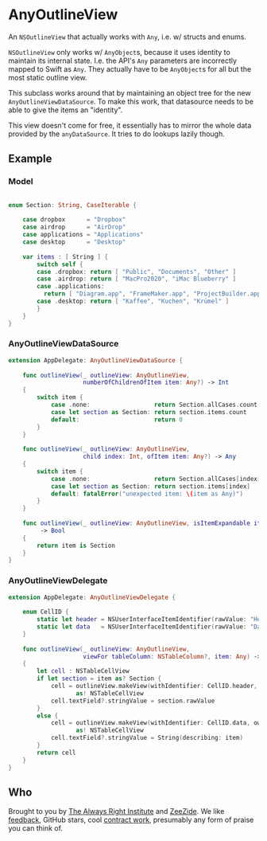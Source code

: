 #  AnyOutlineView

An `NSOutlineView` that actually works with `Any`, i.e. w/ structs and enums.

`NSOutlineView` only works w/ `AnyObject`s, because it uses identity to
maintain its internal state. I.e. the API's `Any` parameters are incorrectly
mapped to Swift as `Any`. They actually have to be `AnyObject`s for all but
the most static outline view.

This subclass works around that by maintaining an object tree for the new
`AnyOutlineViewDataSource`.
To make this work, that datasource needs to be able to give the items an
"identity".

This view doesn't come for free, it essentially has to mirror the whole
data provided by the `anyDataSource`. It tries to do lookups lazily though.

## Example

### Model

```swift

enum Section: String, CaseIterable {
  
    case dropbox      = "Dropbox"
    case airdrop      = "AirDrop"
    case applications = "Applications"
    case desktop      = "Desktop"
    
    var items : [ String ] {
        switch self {
        case .dropbox: return [ "Public", "Documents", "Other" ]
        case .airdrop: return [ "MacPro2020", "iMac Blueberry" ]
        case .applications:
          return [ "Diagram.app", "FrameMaker.app", "ProjectBuilder.app" ]
        case .desktop: return [ "Kaffee", "Kuchen", "Krümel" ]
        }
    }
}
```

### AnyOutlineViewDataSource

```swift
extension AppDelegate: AnyOutlineViewDataSource {
  
    func outlineView(_ outlineView: AnyOutlineView,
                     numberOfChildrenOfItem item: Any?) -> Int
    {
        switch item {
            case .none:                  return Section.allCases.count // root
            case let section as Section: return section.items.count
            default:                     return 0
        }
    }
    
    func outlineView(_ outlineView: AnyOutlineView,
                     child index: Int, ofItem item: Any?) -> Any
    {
        switch item {
            case .none:                  return Section.allCases[index]
            case let section as Section: return section.items[index]
            default: fatalError("unexpected item: \(item as Any)")
        }
    }
    
    func outlineView(_ outlineView: AnyOutlineView, isItemExpandable item: Any)
         -> Bool
    {
        return item is Section
    }
}
```

### AnyOutlineViewDelegate

```swift
extension AppDelegate: AnyOutlineViewDelegate {
  
    enum CellID {
        static let header = NSUserInterfaceItemIdentifier(rawValue: "HeaderCell")
        static let data   = NSUserInterfaceItemIdentifier(rawValue: "DataCell")
    }
    
    func outlineView(_ outlineView: AnyOutlineView,
                     viewFor tableColumn: NSTableColumn?, item: Any) -> NSView?
    {
        let cell : NSTableCellView
        if let section = item as? Section {
            cell = outlineView.makeView(withIdentifier: CellID.header, owner: nil)
                   as! NSTableCellView
            cell.textField?.stringValue = section.rawValue
        }
        else {
            cell = outlineView.makeView(withIdentifier: CellID.data, owner: nil)
                   as! NSTableCellView
            cell.textField?.stringValue = String(describing: item)
        }
        return cell
    }
}
```

## Who

Brought to you by
[The Always Right Institute](http://www.alwaysrightinstitute.com)
and
[ZeeZide](http://zeezide.de).
We like
[feedback](https://twitter.com/ar_institute),
GitHub stars,
cool [contract work](http://zeezide.com/en/services/services.html),
presumably any form of praise you can think of.
